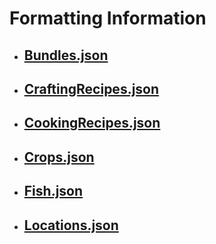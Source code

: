 # Formatting Information

- ## [Bundles.json](https://stardewvalleywiki.com/Modding:Bundles)

- ## [CraftingRecipes.json](https://stardewvalleywiki.com/Modding:Recipe_data)

- ## [CookingRecipes.json](https://stardewvalleywiki.com/Modding:Recipe_data)

- ## [Crops.json](https://stardewvalleywiki.com/Modding:Crop_data)

- ## [Fish.json](https://stardewvalleywiki.com/Modding:Fish_data)

- ## [Locations.json](https://stardewvalleywiki.com/Modding:Location_data)
